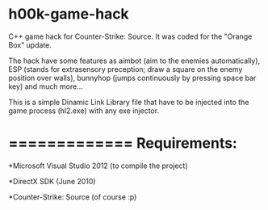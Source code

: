 h00k-game-hack
==============

C++ game hack for Counter-Strike: Source. It was coded for the "Orange Box" update.


The hack have some features as aimbot (aim to the enemies automatically), ESP (stands for extrasensory preception;
draw a square on the enemy position over walls), bunnyhop (jumps continuously by pressing space bar key) and much more...


This is a simple Dinamic Link Library file that have to be injected into the game process (hl2.exe) with any exe injector.


=============
Requirements:
=============

*Microsoft Visual Studio 2012 (to compile the project)


*DirectX SDK (June 2010)


*Counter-Strike: Source (of course :p)
